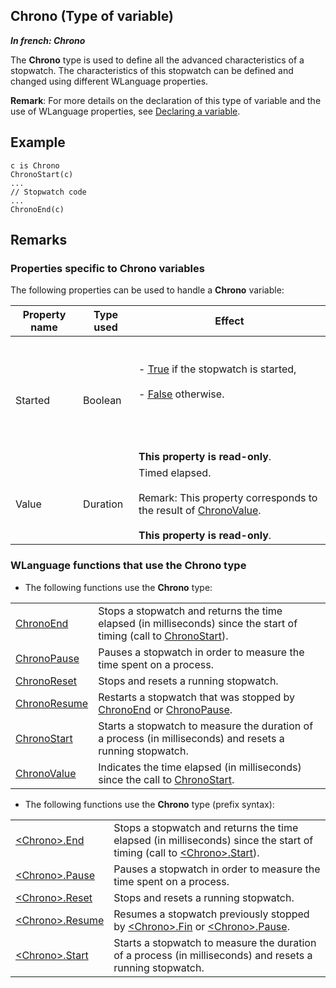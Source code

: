
## Chrono (Type of variable)

***In french: Chrono***
				



<a name="XUse"></a>
<a name="Use"></a>
<a name="description"></a>
The **Chrono** type is used to define all the advanced characteristics of a stopwatch. The characteristics of this stopwatch can be defined and changed using different WLanguage properties. 

**Remark**: For more details on the declaration of this type of variable and the use of WLanguage properties, see [Declaring a variable](../Motscles/1514032.md).


<a name="Example1"></a>
<a name="sample_code"></a>

## Example


```wl
c is Chrono
ChronoStart(c)
...
// Stopwatch code
...
ChronoEnd(c)
```





<a name="NOTE0"></a>

## Remarks
<a name="NOTE0_1"></a>


### Properties specific to Chrono variables
<a name="properties_specific_chrono_variables_ELTPARAGRAPHE000043"></a>

The following properties can be used to handle a **Chrono** variable:

| Property name | Type used | Effect |
| --- | --- | --- |
| Started | Boolean | <br><br>- <u><u><u><u>True</u></u></u></u> if the stopwatch is started,<br><br>- <u><u><u><u>False</u></u></u></u> otherwise. <br><br><br><br><br>**This property is read-only**. |
| Value | Duration | Timed elapsed. <br><br>Remark: This property corresponds to the result of [ChronoValue](../WDLang1/3027033.md). <br><br>**This property is read-only**. |


<a name="NOTE0_2"></a>


### WLanguage functions that use the Chrono type
<a name="wlanguage_functions_that_use_the_chrono_type_ELTPARAGRAPHE000085"></a>

- The following functions use the **Chrono** type: 
	


|   |   |
| --- | --- |
| [ChronoEnd](../WDLang1/3027032.md) | Stops a stopwatch and returns the time elapsed (in milliseconds) since the start of timing (call to [ChronoStart](../WDLang1/3027031.md)). |
| [ChronoPause](../WDLang1/1000018829.md) | Pauses a stopwatch in order to measure the time spent on a process. |
| [ChronoReset](../WDLang1/1000020474.md) | Stops and resets a running stopwatch. |
| [ChronoResume](../WDLang1/1000018830.md) | Restarts a stopwatch that was stopped by [ChronoEnd](../WDLang1/3027032.md) or [ChronoPause](../WDLang1/1000018829.md). |
| [ChronoStart](../WDLang1/3027031.md) | Starts a stopwatch to measure the duration of a process (in milliseconds) and resets a running stopwatch. |
| [ChronoValue](../WDLang1/3027033.md) | Indicates the time elapsed (in milliseconds) since the call to [ChronoStart](../WDLang1/3027031.md). |

- The following functions use the **Chrono** type (prefix syntax): 
	


|   |   |
| --- | --- |
| [&lt;Chrono&gt;.End](../WDLang1/1000023789.md) | Stops a stopwatch and returns the time elapsed (in milliseconds) since the start of timing (call to [&lt;Chrono&gt;.Start](../WDLang1/1000023788.md)). |
| [&lt;Chrono&gt;.Pause](../WDLang1/1000023790.md) | Pauses a stopwatch in order to measure the time spent on a process. |
| [&lt;Chrono&gt;.Reset](../WDLang1/1000023791.md) | Stops and resets a running stopwatch. |
| [&lt;Chrono&gt;.Resume](../WDLang1/1000023792.md) | Resumes a stopwatch previously stopped by [&lt;Chrono&gt;.Fin](../WDLang1/1000023789.md) or [&lt;Chrono&gt;.Pause](../WDLang1/1000023790.md). |
| [&lt;Chrono&gt;.Start](../WDLang1/1000023788.md) | Starts a stopwatch to measure the duration of a process (in milliseconds) and resets a running stopwatch. |





